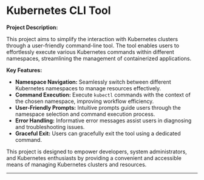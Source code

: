 # Kubernetes CLI Tool

**Project Description:**

This project aims to simplify the interaction with Kubernetes clusters through a user-friendly command-line tool. The tool enables users to effortlessly execute various Kubernetes commands within different namespaces, streamlining the management of containerized applications.

**Key Features:**

-   **Namespace Navigation:** Seamlessly switch between different Kubernetes namespaces to manage resources effectively.
-   **Command Execution:** Execute `kubectl` commands with the context of the chosen namespace, improving workflow efficiency.
-   **User-Friendly Prompts:** Intuitive prompts guide users through the namespace selection and command execution process.
-   **Error Handling:** Informative error messages assist users in diagnosing and troubleshooting issues.
-   **Graceful Exit:** Users can gracefully exit the tool using a dedicated command.

This project is designed to empower developers, system administrators, and Kubernetes enthusiasts by providing a convenient and accessible means of managing Kubernetes clusters and resources.

---
